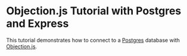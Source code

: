 # Objection.js Tutorial with Postgres and Express

This tutorial demonstrates how to connect to a [Postgres](https://www.postgresql.org) database with [Objection.js](https://vincit.github.io/objection.js/).